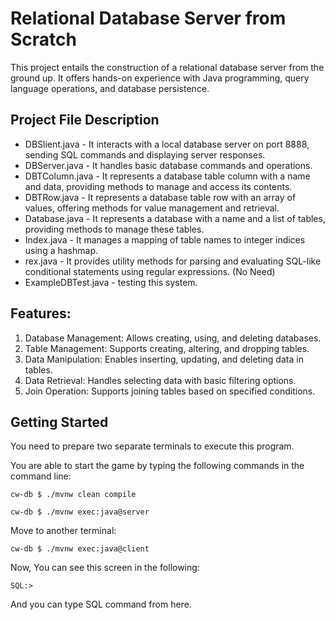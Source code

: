 # Relational Database Server from Scratch
This project entails the construction of a relational database server from the ground up. It offers hands-on experience with Java programming, query language operations, and database persistence.

## Project File Description 
- DBSlient.java - It interacts with a local database server on port 8888, sending SQL commands and displaying server responses.
- DBServer.java - It handles basic database commands and operations.
- DBTColumn.java - It represents a database table column with a name and data, providing methods to manage and access its contents.
- DBTRow.java - It represents a database table row with an array of values, offering methods for value management and retrieval.
- Database.java - It represents a database with a name and a list of tables, providing methods to manage these tables.
- Index.java - It manages a mapping of table names to integer indices using a hashmap. 
- rex.java - It provides utility methods for parsing and evaluating SQL-like conditional statements using regular expressions. (No Need)
- ExampleDBTest.java - testing this system. 


## Features:
1. Database Management: Allows creating, using, and deleting databases.
2. Table Management: Supports creating, altering, and dropping tables.
3. Data Manipulation: Enables inserting, updating, and deleting data in tables.
4. Data Retrieval: Handles selecting data with basic filtering options.
5. Join Operation: Supports joining tables based on specified conditions.

## Getting Started
You need to prepare two separate terminals to execute this program. 

You are able to start the game by typing the following commands in the command line:
```
cw-db $ ./mvnw clean compile
```
```
cw-db $ ./mvnw exec:java@server
```

Move to another terminal: 
```
cw-db $ ./mvnw exec:java@client
```
Now, You can see this screen in the following: 
```
SQL:> 
```

And you can type SQL command from here. 

